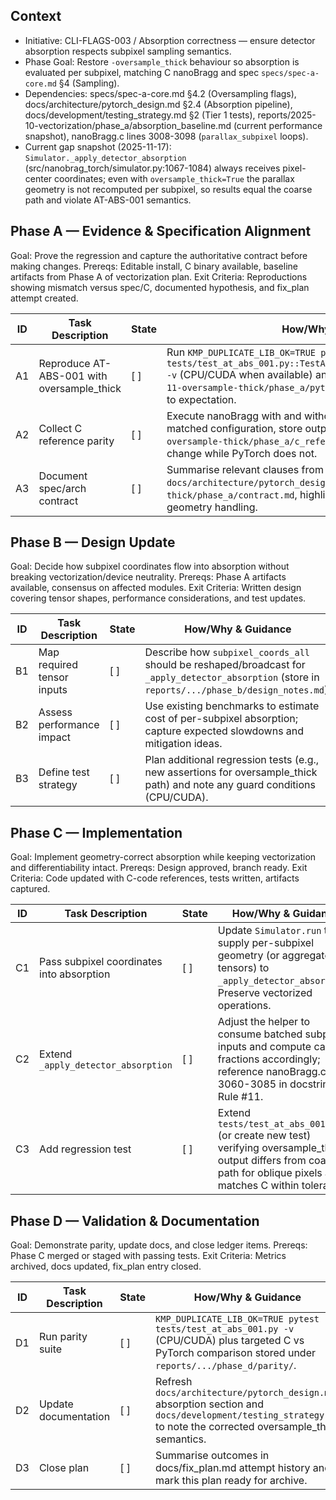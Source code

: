 ## Context
- Initiative: CLI-FLAGS-003 / Absorption correctness — ensure detector absorption respects subpixel sampling semantics.
- Phase Goal: Restore `-oversample_thick` behaviour so absorption is evaluated per subpixel, matching C nanoBragg and spec `specs/spec-a-core.md` §4 (Sampling).
- Dependencies: specs/spec-a-core.md §4.2 (Oversampling flags), docs/architecture/pytorch_design.md §2.4 (Absorption pipeline), docs/development/testing_strategy.md §2 (Tier 1 tests), reports/2025-10-vectorization/phase_a/absorption_baseline.md (current performance snapshot), nanoBragg.c lines 3008-3098 (`parallax_subpixel` loops).
- Current gap snapshot (2025-11-17): `Simulator._apply_detector_absorption` (src/nanobrag_torch/simulator.py:1067-1084) always receives pixel-center coordinates; even with `oversample_thick=True` the parallax geometry is not recomputed per subpixel, so results equal the coarse path and violate AT-ABS-001 semantics.

## Phase A — Evidence & Specification Alignment
Goal: Prove the regression and capture the authoritative contract before making changes.
Prereqs: Editable install, C binary available, baseline artifacts from Phase A of vectorization plan.
Exit Criteria: Reproductions showing mismatch versus spec/C, documented hypothesis, and fix_plan attempt created.

| ID | Task Description | State | How/Why & Guidance |
| --- | --- | --- | --- |
| A1 | Reproduce AT-ABS-001 with oversample_thick | [ ] | Run `KMP_DUPLICATE_LIB_OK=TRUE pytest tests/test_at_abs_001.py::TestAbsorption::test_subpixel_absorption -v` (CPU/CUDA when available) and log evidence under `reports/2025-11-oversample-thick/phase_a/pytest.log`. Note intensity deltas relative to expectation. |
| A2 | Collect C reference parity | [ ] | Execute nanoBragg with and without `-oversample_thick` on the matched configuration, store outputs under `reports/2025-11-oversample-thick/phase_a/c_reference/`. Confirm C shows measurable change while PyTorch does not. |
| A3 | Document spec/arch contract | [ ] | Summarise relevant clauses from `specs/spec-a-core.md` and `docs/architecture/pytorch_design.md` in `reports/2025-11-oversample-thick/phase_a/contract.md`, highlighting required per-subpixel geometry handling. |

## Phase B — Design Update
Goal: Decide how subpixel coordinates flow into absorption without breaking vectorization/device neutrality.
Prereqs: Phase A artifacts available, consensus on affected modules.
Exit Criteria: Written design covering tensor shapes, performance considerations, and test updates.

| ID | Task Description | State | How/Why & Guidance |
| --- | --- | --- | --- |
| B1 | Map required tensor inputs | [ ] | Describe how `subpixel_coords_all` should be reshaped/broadcast for `_apply_detector_absorption` (store in `reports/.../phase_b/design_notes.md`). |
| B2 | Assess performance impact | [ ] | Use existing benchmarks to estimate cost of per-subpixel absorption; capture expected slowdowns and mitigation ideas. |
| B3 | Define test strategy | [ ] | Plan additional regression tests (e.g., new assertions for oversample_thick path) and note any guard conditions (CPU/CUDA). |

## Phase C — Implementation
Goal: Implement geometry-correct absorption while keeping vectorization and differentiability intact.
Prereqs: Design approved, branch ready.
Exit Criteria: Code updated with C-code references, tests written, artifacts captured.

| ID | Task Description | State | How/Why & Guidance |
| --- | --- | --- | --- |
| C1 | Pass subpixel coordinates into absorption | [ ] | Update `Simulator.run` to supply per-subpixel geometry (or aggregated tensors) to `_apply_detector_absorption`. Preserve vectorized operations. |
| C2 | Extend `_apply_detector_absorption` | [ ] | Adjust the helper to consume batched subpixel inputs and compute capture fractions accordingly; reference nanoBragg.c lines 3060-3085 in docstring per Rule #11. |
| C3 | Add regression test | [ ] | Extend `tests/test_at_abs_001.py` (or create new test) verifying oversample_thick output differs from coarse path for oblique pixels and matches C within tolerance. |

## Phase D — Validation & Documentation
Goal: Demonstrate parity, update docs, and close ledger items.
Prereqs: Phase C merged or staged with passing tests.
Exit Criteria: Metrics archived, docs updated, fix_plan entry closed.

| ID | Task Description | State | How/Why & Guidance |
| --- | --- | --- | --- |
| D1 | Run parity suite | [ ] | `KMP_DUPLICATE_LIB_OK=TRUE pytest tests/test_at_abs_001.py -v` (CPU/CUDA) plus targeted C vs PyTorch comparison stored under `reports/.../phase_d/parity/`. |
| D2 | Update documentation | [ ] | Refresh `docs/architecture/pytorch_design.md` absorption section and `docs/development/testing_strategy.md` to note the corrected oversample_thick semantics. |
| D3 | Close plan | [ ] | Summarise outcomes in docs/fix_plan.md attempt history and mark this plan ready for archive. |
